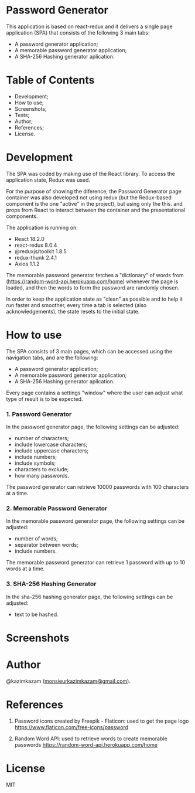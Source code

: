 
# Password Generator

This application is based on react-redux and it delivers a single page application (SPA) that consists of the following 3 main tabs:
- A password generator application;
- A memorable password generator application;
- A SHA-256 Hashing generator aplication.

# Table of Contents
- Development;
- How to use;
- Screenshots;
- Tests;
- Author;
- References;
- License.

# Development
The SPA was coded by making use of the React library. To access the application state, Redux was used.

For the purpose of showing the diference, the Password Generator page container was also developed not using redux (but the Redux-based component is the one "active" in the project), but using only the this. and props from React to interact between the container and the presentational components.

The application is running on:
- React 18.2.0
- react-redux 8.0.4
- @reduxjs/toolkit 1.8.5
- redux-thunk 2.4.1
- Axios 1.1.2

The memorable password generator fetches a "dictionary" of words from (https://random-word-api.herokuapp.com/home) whenever the page is loaded, and then the words to form the password are randomly chosen.

In order to keep the application state as "clean" as possible and to help it run faster and smoother, every time a tab is selected (also acknowledgements), the state resets to the initial state.

# How to use

The SPA consists of 3 main pages, which can be accessed using the navigation tabs, and are the following:
- A password generator application;
- A memorable password generator application;
- A SHA-256 Hashing generator aplication.

Every page contains a settings "window" where the user can adjust what type of result is to be expected.

### 1. Password Generator

In the password generator page, the following settings can be adjusted:

- number of characters;
- include lowercase characters;
- include uppercase characters;
- include numbers;
- include symbols;
- characters to exclude;
- how many passwords.

The password generator can retrieve 10000 passwords with 100 characters at a time.

### 2. Memorable Password Generator

In the memorable password generator page, the following settings can be adjusted:

- number of words;
- separator between words;
- include numbers.

The memorable password generator can retrieve 1 password with up to 10 words at a time.

### 3. SHA-256 Hashing Generator

In the sha-256 hashing generator page, the following settings can be adjusted:

- text to be hashed.

# Screenshots



# Author

@kazimkazam (monsieurkazimkazam@gmail.com). 

# References

1. Password icons created by Freepik - Flaticon: used to get the page logo
https://www.flaticon.com/free-icons/password

2. Random Word API: used to retrieve words to create memorable passwords
https://random-word-api.herokuapp.com/home

# License

MIT